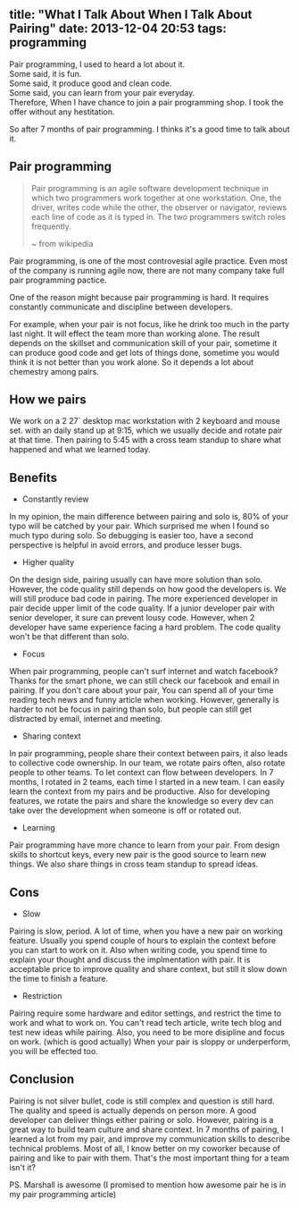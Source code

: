 title: "What I Talk About When I Talk About Pairing"
date: 2013-12-04 20:53
tags: programming
---

Pair programming, I used to heard a lot about it.  
Some said, it is fun.  
Some said, it produce good and clean code.  
Some said, you can learn from your pair everyday.  
Therefore, When I have chance to join a pair programming shop. I took the offer without any hestitation.

So after 7 months of pair programming. I thinks it's a good time to talk about it.

<!-- more -->

## Pair programming

> Pair programming is an agile software development technique in which two programmers work together at one workstation.
> One, the driver, writes code while the other, the observer or navigator, reviews each line of code as it is typed in.
> The two programmers switch roles frequently.
>
> ~ from wikipedia

Pair programming, is one of the most controvesial agile practice.
Even most of the company is running agile now, there are not many company take full pair programming pactice.

One of the reason might because pair programming is hard.
It requires constantly communicate and discipline between developers.

For example, when your pair is not focus, like he drink too much in the party last night.
It will effect the team more than working alone.
The result depends on the skillset and communication skill of your pair,
sometime it can produce good code and get lots of things done, sometime you would think it is not better than you work alone.
So it depends a lot about chemestry among pairs.

## How we pairs

We work on a 2 27` desktop mac workstation with 2 keyboard and mouse set.
with an daily stand up at 9:15, which we usually decide and rotate pair at that time.
Then pairing to 5:45 with a cross team standup to share what happened and what we learned today.

## Benefits

+ Constantly review

In my opinion, the main difference between pairing and solo is, 80% of your typo will be catched by your pair.
Which surprised me when I found so much typo during solo. So debugging is easier too, have a second perspective is helpful
in avoid errors, and produce lesser bugs.

+ Higher quality

On the design side, pairing usually can have more solution than solo.
However, the code quality still depends on how good the developers is.
We will still produce bad code in pairing. The more experienced developer in pair decide upper limit of the code quality.
If a junior developer pair with senior developer, it sure can prevent lousy code.
However, when 2 developer have same experience facing a hard problem.
The code quality won't be that different than solo.

+ Focus

When pair programming, people can't surf internet and watch facebook?
Thanks for the smart phone, we can still check our facebook and email in pairing.
If you don't care about your pair, You can spend all of your time reading tech news and funny article when working.
However, generally is harder to not be focus in pairing than solo,
but people can still get distracted by email, internet and meeting.

+ Sharing context

In pair programming, people share their context between pairs, it also leads to collective code ownership.
In our team, we rotate pairs often, also rotate people to other teams. To let context can flow between developers.
In 7 months, I rotated in 2 teams, each time I started in a new team.
I can easily learn the context from my pairs and be productive.
Also for developing features, we rotate the pairs and share the knowledge so every dev can take over the development
when someone is off or rotated out.

+ Learning

Pair programming have more chance to learn from your pair.
From design skills to shortcut keys, every new pair is the good source to learn new things.
We also share things in cross team standup to spread ideas.

## Cons

+ Slow

Pairing is slow, period. A lot of time, when you have a new pair on working feature.
Usually you spend couple of hours to explain the context before you can start to work on it.
Also when writing code, you spend time to explain your thought and discuss the implmentation with pair.
It is acceptable price to improve quality and share context, but still it slow down the time to finish a feature.

+ Restriction

Pairing require some hardware and editor settings, and restrict the time to work and what to work on.
You can't read tech article, write tech blog and test new ideas while pairing.
Also, you need to be more disipline and focus on work. (which is good actually)
When your pair is sloppy or underperform, you will be effected too.

## Conclusion

Pairing is not silver bullet, code is still complex and question is still hard.
The quality and speed is actually depends on person more. A good developer can deliver things either pairing or solo.
However, pairing is a great way to build team culture and share context.
In 7 months of pairing, I learned a lot from my pair, and improve my communication skills to describe technical problems.
Most of all, I know better on my coworker because of pairing and like to pair with them.
That's the most important thing for a team isn't it?

PS. Marshall is awesome (I promised to mention how awesome pair he is in my pair programming article)
